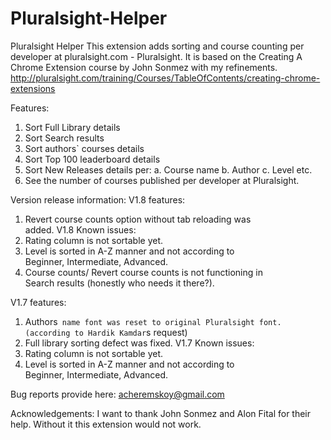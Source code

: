 Pluralsight-Helper
==================

Pluralsight Helper
This extension adds sorting and course counting per developer at pluralsight.com - Pluralsight.
It is based on the Creating A Chrome Extension course by John Sonmez with my refinements.
http://pluralsight.com/training/Courses/TableOfContents/creating-chrome-extensions

Features:
1. Sort Full Library details
2. Sort Search results
3. Sort authors` courses details 
4. Sort Top 100 leaderboard details
5. Sort New Releases details
   per:
   a. Course name
   b. Author
   c. Level etc.
6. See the number of courses published per developer at Pluralsight.

Version release information:
 V1.8 features:
   1. Revert course counts option without tab reloading was    
   added.
 V1.8 Known issues:
   1. Rating column is not sortable yet.
   2. Level is sorted in A-Z manner and not according to      
   Beginner, Intermediate, Advanced.
   3. Course counts/ Revert course counts is not functioning in   
   Search results (honestly who needs it there?).

 V1.7 features:
   1. Authors` name font was reset to original Pluralsight font.
  (according to Hardik Kamdar`s request)
   2. Full library sorting defect was fixed.
 V1.7 Known issues:
   1. Rating column is not sortable yet.
   2. Level is sorted in A-Z manner and not according to      
   Beginner, Intermediate, Advanced.

Bug reports provide here:
acheremskoy@gmail.com

Acknowledgements:
I want to thank John Sonmez and Alon Fital for their help. Without it this extension would not work.

